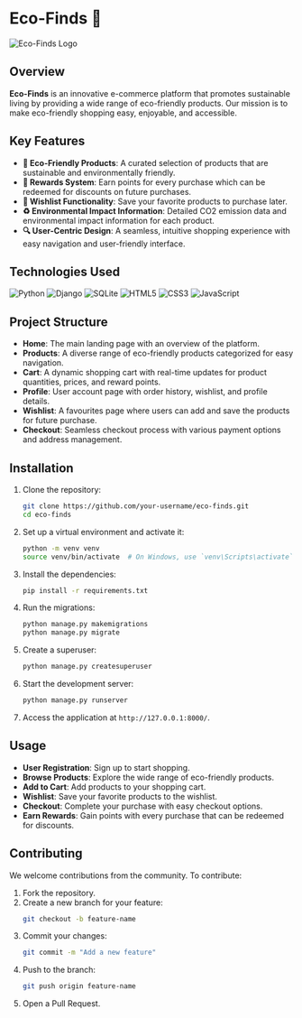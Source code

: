 # Eco-Finds 🌿

![Eco-Finds Logo](https://path_to_your_logo_image)

## Overview

**Eco-Finds** is an innovative e-commerce platform that promotes sustainable living by providing a wide range of eco-friendly products. Our mission is to make eco-friendly shopping easy, enjoyable, and accessible. 

## Key Features

- **🌱 Eco-Friendly Products**: A curated selection of products that are sustainable and environmentally friendly.
- **🎁 Rewards System**: Earn points for every purchase which can be redeemed for discounts on future purchases.
- **📝 Wishlist Functionality**: Save your favorite products to purchase later.
- **♻️ Environmental Impact Information**: Detailed CO2 emission data and environmental impact information for each product.
- **🔍 User-Centric Design**: A seamless, intuitive shopping experience with easy navigation and user-friendly interface.

## Technologies Used

![Python](https://img.shields.io/badge/Python-3776AB?style=for-the-badge&logo=python&logoColor=white)
![Django](https://img.shields.io/badge/Django-092E20?style=for-the-badge&logo=django&logoColor=white)
![SQLite](https://img.shields.io/badge/SQLite-003B57?style=for-the-badge&logo=sqlite&logoColor=white)
![HTML5](https://img.shields.io/badge/HTML5-E34F26?style=for-the-badge&logo=html5&logoColor=white)
![CSS3](https://img.shields.io/badge/CSS3-1572B6?style=for-the-badge&logo=css3&logoColor=white)
![JavaScript](https://img.shields.io/badge/JavaScript-F7DF1E?style=for-the-badge&logo=javascript&logoColor=black)

## Project Structure

- **Home**: The main landing page with an overview of the platform.
- **Products**: A diverse range of eco-friendly products categorized for easy navigation.
- **Cart**: A dynamic shopping cart with real-time updates for product quantities, prices, and reward points.
- **Profile**: User account page with order history, wishlist, and profile details.
- **Wishlist**: A favourites page where users can add and save the products for future purchase.
- **Checkout**: Seamless checkout process with various payment options and address management.

## Installation

1. Clone the repository:
    ```bash
    git clone https://github.com/your-username/eco-finds.git
    cd eco-finds
    ```

2. Set up a virtual environment and activate it:
    ```bash
    python -m venv venv
    source venv/bin/activate  # On Windows, use `venv\Scripts\activate`
    ```

3. Install the dependencies:
    ```bash
    pip install -r requirements.txt
    ```

4. Run the migrations:
    ```bash
    python manage.py makemigrations
    python manage.py migrate
    ```

5. Create a superuser:
    ```bash
    python manage.py createsuperuser
    ```

6. Start the development server:
    ```bash
    python manage.py runserver
    ```

7. Access the application at `http://127.0.0.1:8000/`.

## Usage

- **User Registration**: Sign up to start shopping.
- **Browse Products**: Explore the wide range of eco-friendly products.
- **Add to Cart**: Add products to your shopping cart.
- **Wishlist**: Save your favorite products to the wishlist.
- **Checkout**: Complete your purchase with easy checkout options.
- **Earn Rewards**: Gain points with every purchase that can be redeemed for discounts.

## Contributing

We welcome contributions from the community. To contribute:

1. Fork the repository.
2. Create a new branch for your feature:
    ```bash
    git checkout -b feature-name
    ```
3. Commit your changes:
    ```bash
    git commit -m "Add a new feature"
    ```
4. Push to the branch:
    ```bash
    git push origin feature-name
    ```
5. Open a Pull Request.

